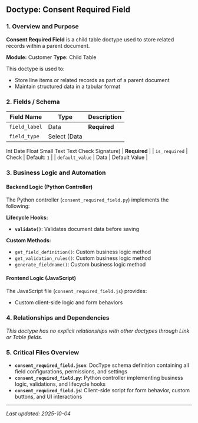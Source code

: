 ## Doctype: Consent Required Field

### 1. Overview and Purpose

**Consent Required Field** is a child table doctype used to store related records within a parent document.

**Module:** Customer
**Type:** Child Table

This doctype is used to:
- Store line items or related records as part of a parent document
- Maintain structured data in a tabular format

### 2. Fields / Schema

| Field Name | Type | Description |
|------------|------|-------------|
| `field_label` | Data | **Required** |
| `field_type` | Select (Data
Int
Date
Float
Small Text
Text
Check
Signature) | **Required** |
| `is_required` | Check | Default: `1` |
| `default_value` | Data | Default Value |

### 3. Business Logic and Automation

#### Backend Logic (Python Controller)

The Python controller (`consent_required_field.py`) implements the following:

**Lifecycle Hooks:**
- **`validate()`**: Validates document data before saving

**Custom Methods:**
- `get_field_definition()`: Custom business logic method
- `get_validation_rules()`: Custom business logic method
- `generate_fieldname()`: Custom business logic method

#### Frontend Logic (JavaScript)

The JavaScript file (`consent_required_field.js`) provides:

- Custom client-side logic and form behaviors

### 4. Relationships and Dependencies

*This doctype has no explicit relationships with other doctypes through Link or Table fields.*

### 5. Critical Files Overview

- **`consent_required_field.json`**: DocType schema definition containing all field configurations, permissions, and settings
- **`consent_required_field.py`**: Python controller implementing business logic, validations, and lifecycle hooks
- **`consent_required_field.js`**: Client-side script for form behavior, custom buttons, and UI interactions

---

*Last updated: 2025-10-04*
